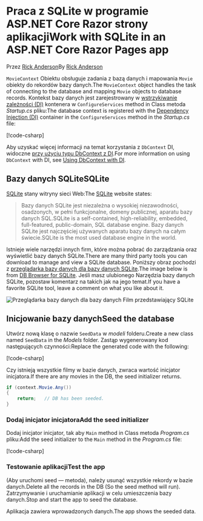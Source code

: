 # <a name="work-with-sqlite-in-an-aspnet-core-razor-pages-app"></a><span data-ttu-id="cc197-101">Praca z SQLite w programie ASP.NET Core Razor strony aplikacji</span><span class="sxs-lookup"><span data-stu-id="cc197-101">Work with SQLite in an ASP.NET Core Razor Pages app</span></span>

<span data-ttu-id="cc197-102">Przez [Rick Anderson](https://twitter.com/RickAndMSFT)</span><span class="sxs-lookup"><span data-stu-id="cc197-102">By [Rick Anderson](https://twitter.com/RickAndMSFT)</span></span>

<span data-ttu-id="cc197-103">`MovieContext` Obiektu obsługuje zadania z bazą danych i mapowania `Movie` obiekty do rekordów bazy danych.</span><span class="sxs-lookup"><span data-stu-id="cc197-103">The `MovieContext` object handles the task of connecting to the database and mapping `Movie` objects to database records.</span></span> <span data-ttu-id="cc197-104">Kontekst bazy danych jest zarejestrowany w [wstrzykiwanie zależności (DI)](xref:fundamentals/dependency-injection) kontenera w `ConfigureServices` method in Class metoda *Startup.cs* pliku:</span><span class="sxs-lookup"><span data-stu-id="cc197-104">The database context is registered with the [Dependency Injection (DI)](xref:fundamentals/dependency-injection) container in the `ConfigureServices` method in the *Startup.cs* file:</span></span>

[!code-csharp[](code/Startup.cs?name=snippet2&highlight=6-8)]

<span data-ttu-id="cc197-105">Aby uzyskać więcej informacji na temat korzystania z `DbContext` DI, widoczne [przy użyciu typu DbContext z DI](/ef/core/miscellaneous/configuring-dbcontext#using-dbcontext-with-dependency-injection).</span><span class="sxs-lookup"><span data-stu-id="cc197-105">For more information on using `DbContext` with DI, see [Using DbContext with DI](/ef/core/miscellaneous/configuring-dbcontext#using-dbcontext-with-dependency-injection).</span></span>

## <a name="sqlite"></a><span data-ttu-id="cc197-106">Bazy danych SQLite</span><span class="sxs-lookup"><span data-stu-id="cc197-106">SQLite</span></span>

<span data-ttu-id="cc197-107">[SQLite](https://www.sqlite.org/) stany witryny sieci Web:</span><span class="sxs-lookup"><span data-stu-id="cc197-107">The [SQLite](https://www.sqlite.org/) website states:</span></span>

> <span data-ttu-id="cc197-108">Bazy danych SQLite jest niezależna o wysokiej niezawodności, osadzonych, w pełni funkcjonalne, domeny publicznej, aparatu bazy danych SQL.</span><span class="sxs-lookup"><span data-stu-id="cc197-108">SQLite is a self-contained, high-reliability, embedded, full-featured, public-domain, SQL database engine.</span></span> <span data-ttu-id="cc197-109">Bazy danych SQLite jest najczęściej używanych aparatu bazy danych na całym świecie.</span><span class="sxs-lookup"><span data-stu-id="cc197-109">SQLite is the most used database engine in the world.</span></span>

<span data-ttu-id="cc197-110">Istnieje wiele narzędzi innych firm, które można pobrać do zarządzania oraz wyświetlić bazy danych SQLite.</span><span class="sxs-lookup"><span data-stu-id="cc197-110">There are many third party tools you can download to manage and view a SQLite database.</span></span> <span data-ttu-id="cc197-111">Poniższy obraz pochodzi z [przeglądarka bazy danych dla bazy danych SQLite](http://sqlitebrowser.org/).</span><span class="sxs-lookup"><span data-stu-id="cc197-111">The image below is from [DB Browser for SQLite](http://sqlitebrowser.org/).</span></span> <span data-ttu-id="cc197-112">Jeśli masz ulubionego Narzędzia bazy danych SQLite, pozostaw komentarz na takich jak na jego temat.</span><span class="sxs-lookup"><span data-stu-id="cc197-112">If you have a favorite SQLite tool, leave a comment on what you like about it.</span></span>

![Przeglądarka bazy danych dla bazy danych Film przedstawiający SQLite](../../tutorials/first-mvc-app-xplat/working-with-sql/_static/dbb.png)

## <a name="seed-the-database"></a><span data-ttu-id="cc197-114">Inicjowanie bazy danych</span><span class="sxs-lookup"><span data-stu-id="cc197-114">Seed the database</span></span>

<span data-ttu-id="cc197-115">Utwórz nową klasę o nazwie `SeedData` w *modeli* folderu.</span><span class="sxs-lookup"><span data-stu-id="cc197-115">Create a new class named `SeedData` in the *Models* folder.</span></span> <span data-ttu-id="cc197-116">Zastąp wygenerowany kod następujących czynności:</span><span class="sxs-lookup"><span data-stu-id="cc197-116">Replace the generated code with the following:</span></span>

[!code-csharp[](code/Models/SeedData.cs)]

<span data-ttu-id="cc197-117">Czy istnieją wszystkie filmy w bazie danych, zwraca wartość inicjator inicjatora.</span><span class="sxs-lookup"><span data-stu-id="cc197-117">If there are any movies in the DB, the seed initializer returns.</span></span>

```csharp
if (context.Movie.Any())
{
    return;   // DB has been seeded.
}
```

<a name="si"></a>
### <a name="add-the-seed-initializer"></a><span data-ttu-id="cc197-118">Dodaj inicjator inicjatora</span><span class="sxs-lookup"><span data-stu-id="cc197-118">Add the seed initializer</span></span>

<span data-ttu-id="cc197-119">Dodaj inicjator inicjator, tak aby `Main` method in Class metoda *Program.cs* pliku:</span><span class="sxs-lookup"><span data-stu-id="cc197-119">Add the seed initializer to the `Main` method in the *Program.cs* file:</span></span>

[!code-csharp[](../../tutorials/razor-pages/razor-pages-start/sample/RazorPagesMovie/Program.cs)]

### <a name="test-the-app"></a><span data-ttu-id="cc197-120">Testowanie aplikacji</span><span class="sxs-lookup"><span data-stu-id="cc197-120">Test the app</span></span>

<span data-ttu-id="cc197-121">(Aby uruchomi seed — metoda), należy usunąć wszystkie rekordy w bazie danych.</span><span class="sxs-lookup"><span data-stu-id="cc197-121">Delete all the records in the DB (So the seed method will run).</span></span> <span data-ttu-id="cc197-122">Zatrzymywanie i uruchamianie aplikacji w celu umieszczenia bazy danych.</span><span class="sxs-lookup"><span data-stu-id="cc197-122">Stop and start the app to seed the database.</span></span>

<span data-ttu-id="cc197-123">Aplikacja zawiera wprowadzonych danych.</span><span class="sxs-lookup"><span data-stu-id="cc197-123">The app shows the seeded data.</span></span>
